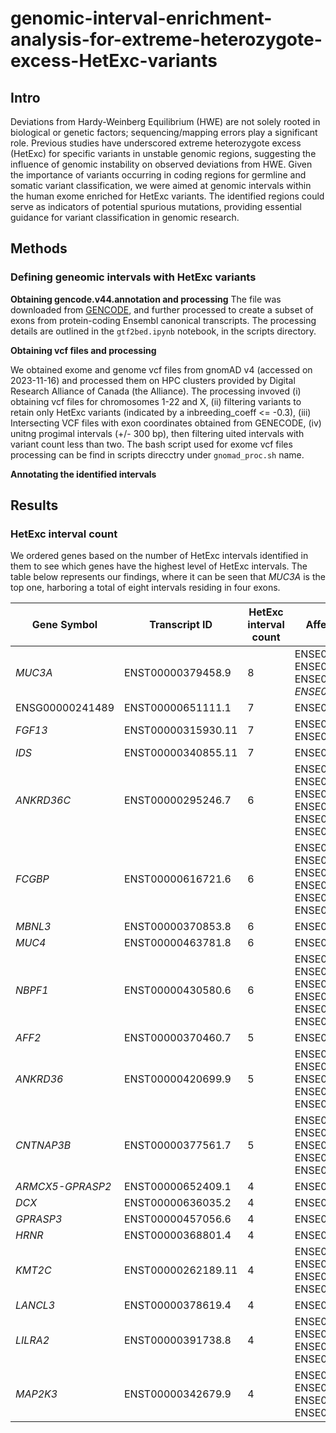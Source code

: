 # genomic-interval-enrichment-analysis-for-extreme-heterozygote-excess-HetExc-variants

## Intro

Deviations from Hardy-Weinberg Equilibrium (HWE) are not solely rooted in biological or genetic factors; sequencing/mapping errors play a significant role. Previous studies have underscored extreme heterozygote excess (HetExc) for specific variants in unstable genomic regions, suggesting the influence of genomic instability on observed deviations from HWE. Given the importance of variants occurring in coding regions for germline and somatic variant classification, we were aimed at genomic intervals within the human exome enriched for HetExc variants. The identified regions could serve as indicators of potential spurious mutations, providing essential guidance for variant classification in genomic research.

## Methods

### Defining geneomic intervals with HetExc variants

**Obtaining gencode.v44.annotation and processing** The file was downloaded from [GENCODE](https://www.gencodegenes.org/human/), and further processed to create a subset of exons from protein-coding Ensembl canonical transcripts. The processing details are outlined in the `gtf2bed.ipynb` notebook, in the scripts directory.

**Obtaining vcf files and processing**

We obtained exome and genome vcf files from gnomAD v4 (accessed on 2023-11-16) and processed them on HPC clusters provided by Digital Research Alliance of Canada (the Alliance). The processing invoved (i) obtaining vcf files for chromosomes 1-22 and X, (ii) filtering variants to retain only HetExc variants (indicated by a inbreeding_coeff \<= -0.3), (iii) Intersecting VCF files with exon coordinates obtained from GENECODE, (iv) unitng progimal intervals (+/- 300 bp), then filtering uited intervals with variant count less than two. The bash script used for exome vcf files processing can be find in scripts direcctry under `gnomad_proc.sh` name.

**Annotating the identified intervals**

## Results

### HetExc interval count

We ordered genes based on the number of HetExc intervals identified in them to see which genes have the highest level of HetExc intervals. The table below represents our findings, where it can be seen that *MUC3A* is the top one, harboring a total of eight intervals residing in four exons.

| Gene Symbol     | Transcript ID      | HetExc interval count | Affected exon IDs                                                                                                |
|-----------|-----------|-----------|---------------------------------------|
| *MUC3A*           | ENST00000379458.9  | 8                     | ENSE00003733255.1, ENSE00001760877.2, ENSE00003728907.1, *ENSE00003711593.1*                                       |
| ENSG00000241489 | ENST00000651111.1  | 7                     | ENSE00003850317.1                                                                                                |
| *FGF13*           | ENST00000315930.11 | 7                     | ENSE00003765119.2, ENSE00001124987.8                                                                             |
| *IDS*             | ENST00000340855.11 | 7                     | ENSE00001368349.7                                                                                                |
| *ANKRD36C*        | ENST00000295246.7  | 6                     | ENSE00003650405.1, ENSE00003564919.1, ENSE00002490625.1, ENSE00002460612.1, ENSE00002471049.1, ENSE00002526875.1 |
| *FCGBP*           | ENST00000616721.6  | 6                     | ENSE00003727252.1, ENSE00003736302.1, ENSE00003726191.1, ENSE00003713265.1, ENSE00003717014.1, ENSE00003742840.1 |
| *MBNL3*           | ENST00000370853.8  | 6                     | ENSE00002203352.2                                                                                                |
| *MUC4*            | ENST00000463781.8  | 6                     | ENSE00001854802.1                                                                                                |
| *NBPF1*           | ENST00000430580.6  | 6                     | ENSE00003524745.1, ENSE00003641270.1, ENSE00003610699.1, ENSE00001784848.1, ENSE00003477087.1, ENSE00001765538.1 |
| *AFF2*            | ENST00000370460.7  | 5                     | ENSE00001452771.2                                                                                                |
| *ANKRD36*         | ENST00000420699.9  | 5                     | ENSE00002456047.1, ENSE00002485219.1, ENSE00002463900.1, ENSE00002496065.1, ENSE00003626869.1                    |
| *CNTNAP3B*        | ENST00000377561.7  | 5                     | ENSE00003468443.1, ENSE00003676979.1, ENSE00003669769.1, ENSE00003522083.1, ENSE00001844388.3                    |
| *ARMCX5-GPRASP2*  | ENST00000652409.1  | 4                     | ENSE00003842799.1                                                                                                |
| *DCX*             | ENST00000636035.2  | 4                     | ENSE00003900373.1                                                                                                |
| *GPRASP3*         | ENST00000457056.6  | 4                     | ENSE00001458491.1                                                                                                |
| *HRNR*            | ENST00000368801.4  | 4                     | ENSE00001447986.4                                                                                                |
| *KMT2C*           | ENST00000262189.11 | 4                     | ENSE00003680506.1, ENSE00003668340.1, ENSE00003571980.1, ENSE00001783379.1                                       |
| *LANCL3*          | ENST00000378619.4  | 4                     | ENSE00001957816.2                                                                                                |
| *LILRA2*          | ENST00000391738.8  | 4                     | ENSE00003624947.1, ENSE00003459519.1, ENSE00003895381.1, ENSE00003894905.1                                       |
| *MAP2K3*          | ENST00000342679.9  | 4                     | ENSE00003566030.1, ENSE00003656597.1, ENSE00003544515.1, ENSE00003553037.1                                       |

